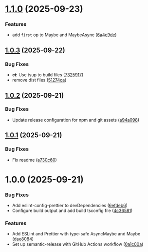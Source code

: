# [1.1.0](https://github.com/lohmander/maybe/compare/v1.0.3...v1.1.0) (2025-09-23)


### Features

* add `first` op to Maybe and MaybeAsync ([6a4c9de](https://github.com/lohmander/maybe/commit/6a4c9decbbd43e7019730d6efc2e3156e579ed73))

## [1.0.3](https://github.com/lohmander/maybe/compare/v1.0.2...v1.0.3) (2025-09-22)


### Bug Fixes

* **ci:** Use tsup to build files ([7325917](https://github.com/lohmander/maybe/commit/732591712f7c3d660faed0c8f0854aab3b062d20))
* remove dist files ([51274ca](https://github.com/lohmander/maybe/commit/51274ca191bf1eafb4c8b4304613243430c92df3))

## [1.0.2](https://github.com/lohmander/maybe/compare/v1.0.1...v1.0.2) (2025-09-21)


### Bug Fixes

* Update release configuration for npm and git assets ([a94a098](https://github.com/lohmander/maybe/commit/a94a09806a320ede2d09798d41aa62d1d38406d3))

## [1.0.1](https://github.com/lohmander/maybe/compare/v1.0.0...v1.0.1) (2025-09-21)


### Bug Fixes

* Fix readme ([a730c60](https://github.com/lohmander/maybe/commit/a730c60853552955150092229c59ec8869a1b68a))

# 1.0.0 (2025-09-21)


### Bug Fixes

* Add eslint-config-prettier to devDependencies ([6efdeb6](https://github.com/lohmander/maybe/commit/6efdeb661c98eb5cb627d319aab02eac48f97a8f))
* Configure build output and add build tsconfig file ([4c36581](https://github.com/lohmander/maybe/commit/4c365811803893934b70507da415b1883492ca7d))


### Features

* Add ESLint and Prettier with type-safe AsyncMaybe and Maybe ([dae8084](https://github.com/lohmander/maybe/commit/dae808447a0f403516da2a76482470000388e6f0))
* Set up semantic-release with GitHub Actions workflow ([0a1c00a](https://github.com/lohmander/maybe/commit/0a1c00a21d56e6eec260911d2de848b489738ace))
